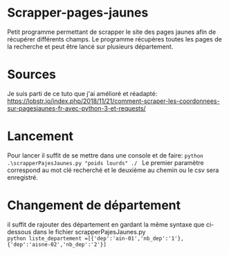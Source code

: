 # Scrapper-pages-jaunes
Petit programme permettant de scrapper le site des  pages jaunes afin de récupérer différents champs. Le programme récupères toutes les pages de la recherche et peut être lancé sur plusieurs département.  

# Sources
Je suis parti de ce tuto que j'ai amélioré et réadapté: https://lobstr.io/index.php/2018/11/21/comment-scraper-les-coordonnees-sur-pagesjaunes-fr-avec-python-3-et-requests/

# Lancement
Pour lancer il suffit de se mettre dans une console et de faire:  ```python .\scrapperPajesJaunes.py "poids lourds" ./ ```
Le premier paramètre correspond au mot clé recherché et le deuxième au chemin ou le csv sera enregistré.

# Changement de département
il suffit de rajouter des département en gardant la même syntaxe que ci-dessous dans le fichier scrapperPajesJaunes.py  
    ```python
        liste_departement =[{'dep':'ain-01','nb_dep':'1'},{'dep':'aisne-02','nb_dep':'2'}]
    ```

